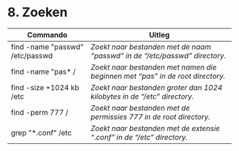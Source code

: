# 8. Zoeken

Commando | Uitleg
--- | ---
find -name "passwd" /etc/passwd | _Zoekt naar bestanden met de naam “passwd” in de “/etc/passwd” directory._
find -name "pas* / | _Zoekt naar bestanden met namen die beginnen met “pas” in de root directory._
find -size +1024 kb /etc | _Zoekt naar bestanden groter dan 1024 kilobytes in de “/etc” directory._
find -perm 777 / | _Zoekt naar bestanden met de permissies 777 in de root directory._
grep "*.conf" /etc | _Zoekt naar bestanden met de extensie “.conf” in de “/etc” directory._